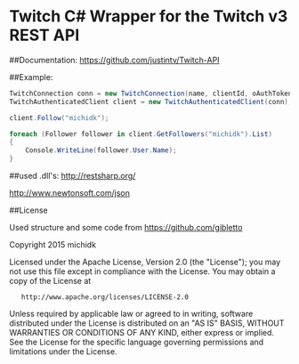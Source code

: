 # Twitch C# Wrapper for the Twitch v3 REST API


##Documentation: 
https://github.com/justintv/Twitch-API




##Example:
```c#
TwitchConnection conn = new TwitchConnection(name, clientId, oAuthToken);
TwitchAuthenticatedClient client = new TwitchAuthenticatedClient(conn);

client.Follow("michidk");

foreach (Follower follower in client.GetFollowers("michidk").List)
{
    Console.WriteLine(follower.User.Name);
}
```




##used .dll's:
http://restsharp.org/

http://www.newtonsoft.com/json




##License


Used structure and some code from https://github.com/gibletto



   Copyright 2015 michidk

   Licensed under the Apache License, Version 2.0 (the "License");
   you may not use this file except in compliance with the License.
   You may obtain a copy of the License at

       http://www.apache.org/licenses/LICENSE-2.0

   Unless required by applicable law or agreed to in writing, software
   distributed under the License is distributed on an "AS IS" BASIS,
   WITHOUT WARRANTIES OR CONDITIONS OF ANY KIND, either express or implied.
   See the License for the specific language governing permissions and
   limitations under the License.
